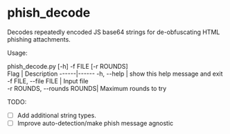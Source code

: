 # phish_decode
Decodes repeatedly encoded JS base64 strings for de-obfuscating HTML phishing attachments. 


Usage: 

phish_decode.py [-h] -f FILE [-r ROUNDS]  
Flag | Description
------|------
-h, --help        |          show this help message and exit  
-f FILE, --file FILE |       Input file  
-r ROUNDS, --rounds ROUNDS|  Maximum rounds to try  



TODO:
- [ ] Add additional string types.
- [ ] Improve auto-detection/make phish message agnostic

